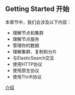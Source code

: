 ## Getting Started 开始

本章节中，我们会涉及以下内容：

- 理解节点和集群
- 理解节点服务
- 管理你的数据
- 理解集群、复制和分片
- 与ElasticSearch交互
- 使用HTTP协议
- 使用原生协议
- 使用Thrift协议

[介绍](./Introduction.md)